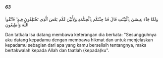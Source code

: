 ##### 63

<span class="ayah">وَلَمَّا جَآءَ عِيسَىٰ بِٱلْبَيِّنَٰتِ قَالَ قَدْ جِئْتُكُم بِٱلْحِكْمَةِ وَلِأُبَيِّنَ لَكُم بَعْضَ ٱلَّذِى تَخْتَلِفُونَ فِيهِ ۖ فَٱتَّقُوا۟ ٱللَّهَ وَأَطِيعُونِ</span>

<span class="ayah_translation">Dan tatkala Isa datang membawa keterangan dia berkata: "Sesungguhnya aku datang kepadamu dengan membawa hikmat dan untuk menjelaskan kepadamu sebagian dari apa yang kamu berselisih tentangnya, maka bertakwalah kepada Allah dan taatlah (kepada)ku".</span>
